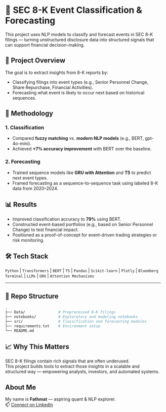 # 📄 SEC 8-K Event Classification & Forecasting

This project uses NLP models to classify and forecast events in SEC 8-K filings — turning unstructured disclosure data into structured signals that can support financial decision-making.



## 🚀 Project Overview

The goal is to extract insights from 8-K reports by:
- Classifying filings into event types (e.g., Senior Personnel Change, Share Repurchase, Financial Activities).
- Forecasting what event is likely to occur next based on historical sequences.



## 🧠 Methodology

### 1. Classification
- Compared **fuzzy matching** vs. **modern NLP models** (e.g., BERT, gpt-4o-mini).
- Achieved **+7% accuracy improvement** with BERT over the baseline.

### 2. Forecasting
- Trained sequence models like **GRU with Attention** and **T5** to predict next event types.
- Framed forecasting as a sequence-to-sequence task using labeled 8-K data from 2020–2024.



## 📊 Results

- Improved classification accuracy to **79%** using BERT.
- Constructed event-based portfolios (e.g., based on Senior Personnel Change) to test financial impact.
- Positioned as a proof-of-concept for event-driven trading strategies or risk monitoring.



## 🛠 Tech Stack

`Python` | `Transformers` | `BERT` | `T5` | `Pandas` | `Scikit-learn` | `Plotly` | `Bloomberg Terminal` | `LLMs` | `GRU` | `Attention Mechanisms`

---

## 📂 Repo Structure
```bash
.
├── Data/               # Preprocessed 8-K filings
├── notebooks/          # Exploratory and modeling notebooks
├── src/                # Classification and forecasting modules
├── requirements.txt    # Environment setup
└── README.md
```
## 📈 Why This Matters

SEC 8-K filings contain rich signals that are often underused.  
This project builds tools to extract those insights in a scalable and structured way — empowering analysts, investors, and automated systems.

## About Me

My name is **Fathmat** — aspiring quant & NLP explorer.  
📫 [Connect on LinkedIn](www.linkedin.com/in/fathmat-bakayoko-30715024a)
